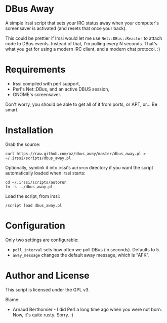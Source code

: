 DBus Away
=========

A simple Irssi script that sets your IRC status away when your computer's
screensaver is activated (and resets that once your back).

This could be prettier if Irssi would let me use `Net::DBus::Reactor` to attach
code to DBus events. Instead of that, I'm polling every N seconds. That's what
you get for using a modern IRC client, and a modern chat protocol. :)

Requirements
============

  * Irssi compiled with perl support,
  * Perl's Net::DBus, and an active DBUS session,
  * GNOME's screensaver.

Don't worry, you should be able to get all of it from ports, or APT, or... Be
smart.

Installation
============

Grab the source:

```
curl https://raw.github.com/oz/dbus_away/master/dbus_away.pl > ~/.irssi/scripts/dbus_away.pl
```

Optionally, symlink it into irssi's `autorun` directory if you want the script
automatically loaded  when irssi starts:

```
cd ~/.irssi/scripts/autorun
ln -s ../dbus_away.pl
```

Load the script, from irssi:

```
/script load dbus_away.pl
```

Configuration
=============

Only two settings are configurable:

  * `poll_interval` sets how often we poll DBus (in seconds). Defaults to 5.
  * `away_message` changes the default away message, which is "AFK".

Author and License
==================

This script is licensed under the GPL v3.

Blame:

  * Arnaud Berthomier - I did Perl a long time ago when you were not born.
    Now, it's quite rusty. Sorry. :)
